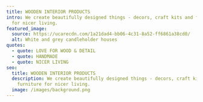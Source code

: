 ```yaml
---
title: WOODEN INTERIOR PRODUCTS
intro: We create beautifully designed things - decors, craft kits and furniture
  for nicer living.
featured_image:
  source: https://ucarecdn.com/1a21dad4-bb06-4c31-8a52-ff6861a38cd0/
  alt: White and grey candleholder houses
quotes:
  - quote: LOVE FOR WOOD & DETAIL
  - quote: HANDMADE
  - quote: NICER LIVING
seo:
  title: WOODEN INTERIOR PRODUCTS
  description: We create beautifully designed things - decors, craft kits and
    furniture for nicer living.
  image: /images/background.png
---
```

